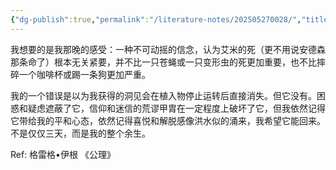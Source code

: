 ```yaml
---
{"dg-publish":true,"permalink":"/literature-notes/202505270028/","title":"202505270028 “我”杀了人以后的感觉","created":"2025-05-27T00:28:36.000+08:00"}
---
```


我想要的是我那晚的感受：一种不可动摇的信念，认为艾米的死（更不用说安德森那条命了）根本无关紧要，并不比一只苍蝇或一只变形虫的死更加重要，也不比摔碎一个咖啡杯或踢一条狗更加严重。 

我的一个错误是以为我获得的洞见会在植入物停止运转后直接消失。但它没有。困惑和疑虑遮蔽了它，信仰和迷信的荒谬甲胄在一定程度上破坏了它，但我依然记得它带给我的平和心态，依然记得喜悦和解脱感像洪水似的涌来，我希望它能回来。不是仅仅三天，而是我的整个余生。

Ref: 格雷格•伊根 《公理》